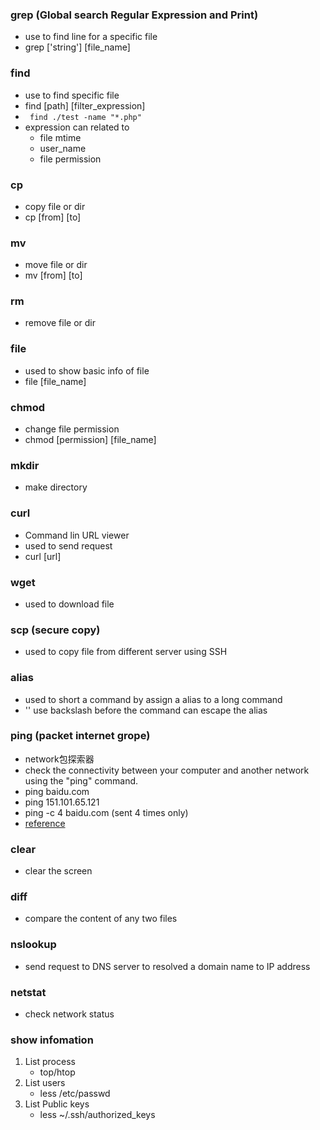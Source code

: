 ### grep (Global search Regular Expression and Print)
- use to find line for a specific file
- grep ['string'] [file_name]

### find 
- use to find specific file 
- find [path] [filter_expression]
- ` find ./test -name "*.php"`
- expression can related to 
  - file mtime
  - user_name
  - file permission
 
  
### cp
- copy file or dir 
- cp [from] [to]

### mv
- move file or dir
- mv [from] [to]

### rm 
- remove file or dir

### file
- used to show basic info of file
- file [file_name]

### chmod
- change file permission
- chmod [permission] [file_name]

### mkdir
- make directory

### curl
- Command lin URL viewer
- used to send request
- curl [url] 

### wget 
- used to download file 


### scp (secure copy)
- used to copy file from different server using SSH

### alias
- used to short a command by assign a alias to a long command
- '\' use backslash before the command can escape the alias


### ping (packet internet grope) 
- network包探索器
- check the connectivity between your computer and another network using the "ping" command.
- ping baidu.com
- ping 151.101.65.121
- ping -c 4 baidu.com (sent 4 times only)
- [reference](https://www.lifewire.com/uses-of-command-ping-2201076)

### clear
- clear the screen

### diff 
- compare the content of any two files

### nslookup
- send request to DNS server to resolved a domain name to IP address

### netstat
- check network status

### show infomation
1. List process
    - top/htop
2. List users
    - less /etc/passwd  
3. List Public keys
    - less ~/.ssh/authorized_keys










